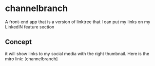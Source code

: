 # channelbranch

A front-end app that is a version of linktree that I can put my links on my LinkedIN feature section

## Concept

it will show links to my social media with the right thumbnail. Here is the miro link: [channelbranch]
